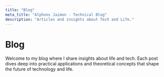 ```yaml
---
title: "Blog"
meta_title: "Alphons Jaimon - Technical Blog"
description: "Articles and insights about Tech and Life."
---
```


# Blog

Welcome to my blog where I share insights about life and tech. Each post dives deep into practical applications and theoretical concepts that shape the future of technology and life.

